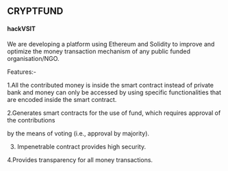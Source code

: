 ## CRYPTFUND

#### hackVSIT

We are developing a platform using Ethereum and Solidity to improve and optimize the money transaction mechanism of any public funded organisation/NGO.

Features:-

1.All the contributed money is inside the smart contract instead of private bank and money can only be accessed by using specific functionalities that are encoded inside the smart contract.

2.Generates smart contracts for the use of fund, which requires approval of the contributions 
 
by the means of voting (i.e., approval by majority).
 
3. Impenetrable contract provides high security.
 
4.Provides transparency for all money transactions.
 
